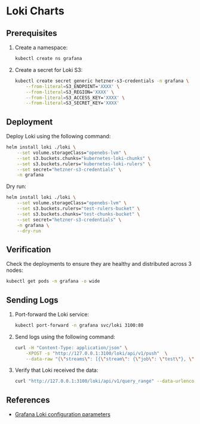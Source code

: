 # Loki Charts

## Prerequisites

1. Create a namespace:

    ```sh
    kubectl create ns grafana
    ```

2. Create a secret for Loki S3:

    ```sh
    kubectl create secret generic hetzner-s3-credentials -n grafana \
        --from-literal=S3_ENDPOINT='XXXX' \
        --from-literal=S3_REGION='XXXX' \
        --from-literal=S3_ACCESS_KEY='XXXX' \
        --from-literal=S3_SECRET_KEY='XXXX'
    ```

## Deployment

Deploy Loki using the following command:

```sh
helm install loki ./loki \
    --set volume.storageClass="openebs-lvm" \
    --set s3.buckets.chunks="kubernetes-loki-chunks" \
    --set s3.buckets.rulers="kubernetes-loki-rulers" \
    --set secret="hetzner-s3-credentials" \
    -n grafana
```

Dry run:

```sh
helm install loki ./loki \
    --set volume.storageClass="openebs-lvm" \
    --set s3.buckets.rulers="test-rulers-bucket" \
    --set s3.buckets.chunks="test-chunks-bucket" \
    --set secret="hetzner-s3-credentials" \
    -n grafana \
    --dry-run
```

## Verification

Check the deployments to ensure they are healthy and distributed across 3 nodes:

```sh
kubectl get pods -n grafana -o wide
```

## Sending Logs

1. Port-forward the Loki service:

    ```sh
    kubectl port-forward -n grafana svc/loki 3100:80
    ```

2. Send logs using the following command:

    ```sh
    curl -H "Content-Type: application/json" \
        -XPOST -s "http://127.0.0.1:3100/loki/api/v1/push"  \
        --data-raw "{\"streams\": [{\"stream\": {\"job\": \"test\"}, \"values\": [[\"$(date +%s)000000000\", \"fizzbuzz\"]]}]}"
    ```

3. Verify that Loki received the data:

    ```sh
    curl "http://127.0.0.1:3100/loki/api/v1/query_range" --data-urlencode 'query={job="test"}' | jq .data.result
    ```

## References

- [Grafana Loki configuration parameters](https://grafana.com/docs/loki/latest/configure/)
